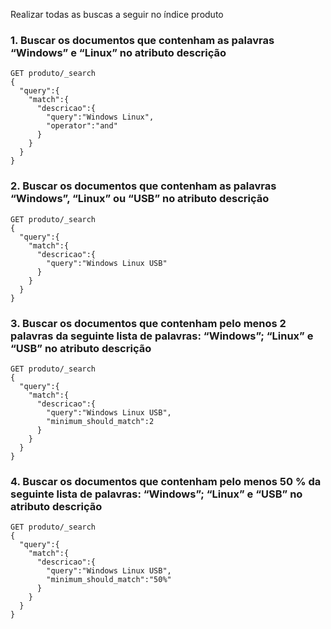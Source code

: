 Realizar todas as buscas a seguir no índice produto

### 1. Buscar os documentos que contenham as palavras “Windows” e “Linux” no atributo descrição
```
GET produto/_search
{
  "query":{
    "match":{
      "descricao":{
        "query":"Windows Linux",
        "operator":"and"
      }
    }
  }
}
```
### 2. Buscar os documentos que contenham as palavras “Windows”, “Linux” ou “USB” no atributo descrição
```
GET produto/_search
{
  "query":{
    "match":{
      "descricao":{
        "query":"Windows Linux USB"
      }
    }
  }
}
```
### 3. Buscar os documentos que contenham pelo menos 2 palavras da seguinte lista de palavras: “Windows”; “Linux” e “USB” no atributo descrição
```
GET produto/_search
{
  "query":{
    "match":{
      "descricao":{
        "query":"Windows Linux USB",
        "minimum_should_match":2
      }
    }
  }
}
```
### 4. Buscar os documentos que contenham pelo menos 50 % da seguinte lista de palavras: “Windows”; “Linux” e “USB” no atributo descrição
```
GET produto/_search
{
  "query":{
    "match":{
      "descricao":{
        "query":"Windows Linux USB",
        "minimum_should_match":"50%"
      }
    }
  }
}
```
